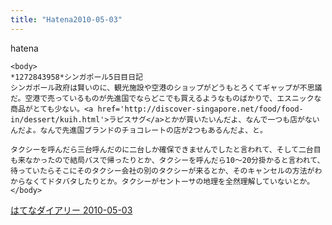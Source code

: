 ```yaml
---
title: "Hatena2010-05-03"
---
```


hatena

```
<body>
*1272843958*シンガポール5日目日記
シンガポール政府は賢いのに、観光施設や空港のショップがどうもとろくてギャップが不思議だ。空港で売っているものが先進国でならどこでも買えるようなものばかりで、エスニックな商品がとても少ない。<a href='http://discover-singapore.net/food/food-in/dessert/kuih.html'>ラピスサグ</a>とかが買いたいんだよ、なんで一つも店がないんだよ。なんで先進国ブランドのチョコレートの店が2つもあるんだよ、と。

タクシーを呼んだら三台呼んだのに二台しか確保できませんでしたと言われて、そして二台目も来なかったので結局バスで帰ったりとか、タクシーを呼んだら10～20分掛かると言われて、待っていたらそこにそのタクシー会社の別のタクシーが来るとか、そのキャンセルの方法がわからなくてドタバタしたりとか。タクシーがセントーサの地理を全然理解していないとか。
</body>
```


[はてなダイアリー 2010-05-03](https://nishiohirokazu.hatenadiary.org/archive/2010/05/03)
